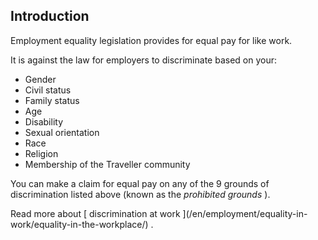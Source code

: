 ##  Introduction

Employment equality legislation provides for equal pay for like work.

It is against the law for employers to discriminate based on your:

  * Gender 
  * Civil status 
  * Family status 
  * Age 
  * Disability 
  * Sexual orientation 
  * Race 
  * Religion 
  * Membership of the Traveller community 

You can make a claim for equal pay on any of the 9 grounds of discrimination
listed above (known as the _prohibited grounds_ ).

Read more about [ discrimination at work ](/en/employment/equality-in-
work/equality-in-the-workplace/) .
